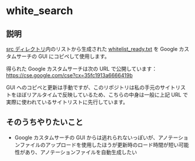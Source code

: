 # white_search

## 説明

[src ディレクトリ](/src)内のリストから生成された [whitelist_ready.txt](/whitelist_ready.txt) を Google カスタムサーチの GUI にコピペして使用します。

得られた Google カスタムサーチは次の URL で公開しています：
https://cse.google.com/cse?cx=35fc1913a6666419b

GUI へのコピペと更新は手動ですが、このリポジトリは私の手元のサイトリストをほぼリアルタイムで反映しているため、こちらの中身は一般に上記 URL で実際に使われているサイトリストに先行しています。

## そのうちやりたいこと

* Google カスタムサーチの GUI からは逃れられないっぽいが、アノテーションファイルのアップロードを使用したほうが更新時のロード時間が短い可能性があり、アノテーションファイルを自動生成したい
